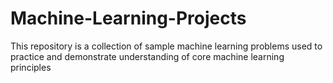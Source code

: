 # Machine-Learning-Projects
This repository is a collection of sample machine learning problems used to practice and demonstrate understanding of core machine learning principles 
